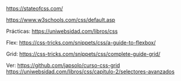 https://stateofcss.com/

https://www.w3schools.com/css/default.asp

Prácticas:
https://uniwebsidad.com/libros/css

Flex:
https://css-tricks.com/snippets/css/a-guide-to-flexbox/

Grid:
https://css-tricks.com/snippets/css/complete-guide-grid/

Ver:
https://github.com/japsolo/curso-css-grid
https://uniwebsidad.com/libros/css/capitulo-2/selectores-avanzados
